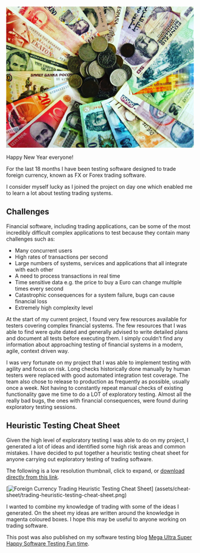         

![title image](assets/currency.jpg "title image")

Happy New Year everyone!

For the last 18 months I have been testing software designed to trade foreign currency, known as FX or Forex trading software.

I consider myself lucky as I joined the project on day one which enabled me to learn a lot about testing trading systems.

## Challenges

Financial software, including trading applications, can be some of the most incredibly difficult complex applications to test because they contain many challenges such as:

*   Many concurrent users
*   High rates of transactions per second
*   Large numbers of systems, services and applications that all integrate with each other
*   A need to process transactions in real time
*   Time sensitive data e.g. the price to buy a Euro can change multiple times every second
*   Catastrophic consequences for a system failure, bugs can cause financial loss
*   Extremely high complexity level

At the start of my current project, I found very few resources available for testers covering complex financial systems. The few resources that I was able to find were quite dated and generally advised to write detailed plans and document all tests before executing them. I simply couldn’t find any information about approaching testing of financial systems in a modern, agile, context driven way.

I was very fortunate on my project that I was able to implement testing with agility and focus on risk. Long checks historically done manually by human testers were replaced with good automated integration test coverage. The team also chose to release to production as frequently as possible, usually once a week. Not having to constantly repeat manual checks of existing functionality gave me time to do a LOT of exploratory testing. Almost all the really bad bugs, the ones with financial consequences, were found during exploratory testing sessions.

## Heuristic Testing Cheat Sheet

Given the high level of exploratory testing I was able to do on my project, I generated a lot of ideas and identified some high risk areas and common mistakes. I have decided to put together a heuristic testing cheat sheet for anyone carrying out exploratory testing of trading software.

The following is a low resolution thumbnail, click to expand, or [download directly from this link](assets/cheat-sheet/trading-heuristic-testing-cheat-sheet.png).

 [![Foreign Currency Trading Heuristic Testing Cheat Sheet](assets/cheat-sheet/trading-heuristic-testing-cheat-sheet-small.jpg "Foreign Currency Trading Heuristic Testing Cheat Sheet")] (assets/cheat-sheet/trading-heuristic-testing-cheat-sheet.png)

I wanted to combine my knowledge of trading with some of the ideas I generated. On the sheet my ideas are written around the knowledge in magenta coloured boxes. I hope this may be useful to anyone working on trading software.

This post was also published on my software testing blog [Mega Ultra Super Happy Software Testing Fun time](http://testingfuntime.blogspot.co.uk/).

      